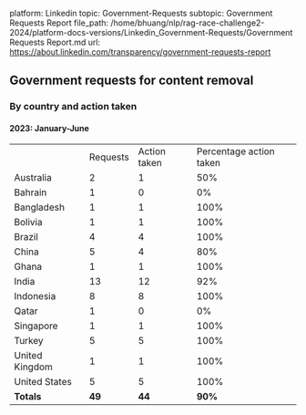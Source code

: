 platform: Linkedin
topic: Government-Requests
subtopic: Government Requests Report
file_path: /home/bhuang/nlp/rag-race-challenge2-2024/platform-docs-versions/Linkedin_Government-Requests/Government Requests Report.md
url: https://about.linkedin.com/transparency/government-requests-report

## Government requests for content removal

### By country and action taken

#### 2023: January-June

|     |     |     |     |
| --- | --- | --- | --- |
|     | Requests | Action taken | Percentage action taken |
| Australia | 2   | 1   | 50% |
| Bahrain | 1   | 0   | 0%  |
| Bangladesh | 1   | 1   | 100% |
| Bolivia | 1   | 1   | 100% |
| Brazil | 4   | 4   | 100% |
| China | 5   | 4   | 80% |
| Ghana | 1   | 1   | 100% |
| India | 13  | 12  | 92% |
| Indonesia | 8   | 8   | 100% |
| Qatar | 1   | 0   | 0%  |
| Singapore | 1   | 1   | 100% |
| Turkey | 5   | 5   | 100% |
| United Kingdom | 1   | 1   | 100% |
| United States | 5   | 5   | 100% |
| **Totals** | **49** | **44** | **90%** |